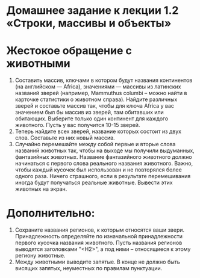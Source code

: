 # Домашнее задание к лекции 1.2 «Строки, массивы и объекты»

# Жестокое обращение с животными
1.	Составить массив, ключами в котором будут названия континентов (на английском — Africa), значениями — массивы из латинских названий зверей (например, Mammuthus columbi – можно найти в карточке статистики о животном справа). Найдите различных зверей и составьте массив так, чтобы для ключа Africa у вас значением был бы массив из зверей, там обитавших или обитающих. Выберите только один континент для каждого животного. Пусть у вас получится 10-15 зверей.
2.	Теперь найдите всех зверей, название которых состоит из двух слов. Составьте из них новый массив.
3.	Случайно перемешайте между собой первые и вторые слова названий животных так, чтобы на выходе мы получили выдуманных, фантазийных животных. Название фантазийного животного должно начинаться с первого слова реального названия животного. Важно, чтобы каждый кусочек был использован и не повторялся более одного раза. Ничего страшного, если в результате перемешивания иногда будут получаться реальные животные. Вывести этих животных на экран.

# Дополнительно:

1.	Сохраните названия регионов, к которым относятся ваши звери. Принадлежность определяйте по изначальной принадлежности первого кусочка названия животного. Пусть названия регионов выводятся заголовками "<Н2>", а под ними – относящиеся к этому региону животные.
2.	Между животными выводите запятые. В конце не должно быть висящих запятых, неуместных по правилам пунктуации.
